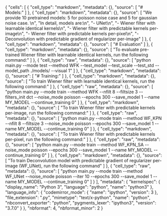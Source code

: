 {
 "cells": [
  {
   "cell_type": "markdown",
   "metadata": {},
   "source": [
    "# Models:"
   ]
  },
  {
   "cell_type": "markdown",
   "metadata": {},
   "source": [
    "We provide 10 pretrained models: 5 for poisson noise case and 5 for gaussian noise case. \n",
    "In detail, models are:\n",
    "- UNet\n",
    "- Wiener filter with learnable identical kernels\n",
    "- Wiener filter with predictable kernels per-image\n",
    "- Wiener filter with predictable kernels per-pixel\n",
    "- Deconvolution with predictable gradient of regularizer per-image"
   ]
  },
  {
   "cell_type": "markdown",
   "metadata": {},
   "source": [
    "# Evaluation"
   ]
  },
  {
   "cell_type": "markdown",
   "metadata": {},
   "source": [
    "To evaluate pre-trained Wiener filter with learnable identical kernels, run the following command:"
   ]
  },
  {
   "cell_type": "raw",
   "metadata": {},
   "source": [
    "python main.py --mode test --method WFK --test_model --test_scale --test_std --model_path ./models/ --visual 1"
   ]
  },
  {
   "cell_type": "markdown",
   "metadata": {},
   "source": [
    "# Training:"
   ]
  },
  {
   "cell_type": "markdown",
   "metadata": {},
   "source": [
    "To train Wiener filter with learnable identical kernels, run the following command:"
   ]
  },
  {
   "cell_type": "raw",
   "metadata": {},
   "source": [
    "python main.py --mode train --method WFK --nfilt 8 --filtsize 3 --filters_init dct --noise_mode poisson --epochs 300 --save_model 1 --name MY_MODEL --continue_training 0"
   ]
  },
  {
   "cell_type": "markdown",
   "metadata": {},
   "source": [
    "To train Wiener filter with predictable kernels per-image, run the following command:"
   ]
  },
  {
   "cell_type": "raw",
   "metadata": {},
   "source": [
    "python main.py --mode train --method WF_KPN --nfilt 8 --filtsize 3 --noise_mode poisson --epochs 300 --save_model 1 --name MY_MODEL --continue_training 0"
   ]
  },
  {
   "cell_type": "markdown",
   "metadata": {},
   "source": [
    "To train Wiener filter with predictable kernels per-pixel, run the following command:"
   ]
  },
  {
   "cell_type": "raw",
   "metadata": {},
   "source": [
    "python main.py --mode train --method WF_KPN_SA --noise_mode poisson --epochs 300 --save_model 1 --name MY_MODEL --continue_training 0"
   ]
  },
  {
   "cell_type": "markdown",
   "metadata": {},
   "source": [
    "To train Deconvolution model with predictable gradient of regularizer per-image (WF_UNet), run the following command"
   ]
  },
  {
   "cell_type": "raw",
   "metadata": {},
   "source": [
    "python main.py --mode train --method WF_UNet --noise_mode poisson --iter 10 --epochs 300 --save_model 1 --name MY_MODEL --continue_training 0"
   ]
  }
 ],
 "metadata": {
  "kernelspec": {
   "display_name": "Python 3",
   "language": "python",
   "name": "python3"
  },
  "language_info": {
   "codemirror_mode": {
    "name": "ipython",
    "version": 3
   },
   "file_extension": ".py",
   "mimetype": "text/x-python",
   "name": "python",
   "nbconvert_exporter": "python",
   "pygments_lexer": "ipython3",
   "version": "3.7.0"
  }
 },
 "nbformat": 4,
 "nbformat_minor": 2
}
